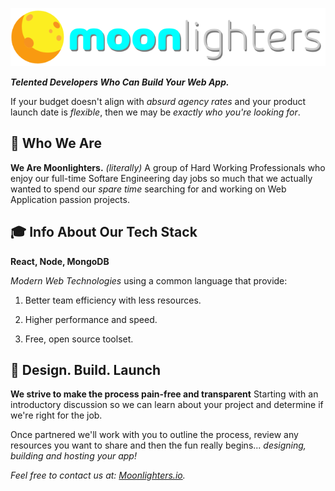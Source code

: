 <!-- MOONLIGHTERS CONTENT:START -->

<p align="center">
  <a href="https://moonlighters.io">
    <img alt="moonlighters-logo" src="./src/images/logo-light.svg"/>
  </a>
</p>

**_Telented Developers Who Can Build Your Web App._**

If your budget doesn't align with _absurd agency rates_ and your product launch
date is _flexible_, then we may be _exactly who you're looking for_.

## 💫 Who We Are

**We Are Moonlighters.** _(literally)_ A group of Hard Working Professionals who
enjoy our full-time Softare Engineering day jobs so much that we actually wanted
to spend our _spare time_ searching for and working on Web Application passion projects.

## 🎓 Info About Our Tech Stack

**React, Node, MongoDB**

_Modern Web Technologies_ using a common language that provide:

1. Better team efficiency with less resources.

2. Higher performance and speed.

3. Free, open source toolset.

## 🚀 Design. Build. Launch

**We strive to make the process pain-free and transparent**
Starting with an introductory discussion so we can learn about your
project and determine if we&apos;re right for the job.

Once partnered we&apos;ll work with you to outline the process, review
any resources you want to share and then the fun really begins...
_designing, building and hosting your app!_

_Feel free to contact us at: [Moonlighters.io](https://www.moonlighters.io/contact/)._

<!-- MOONLIGHTERS-CONTENT:END -->
